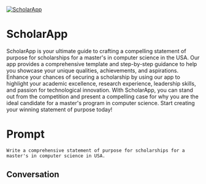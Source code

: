 
[![ScholarApp](https://flow-prompt-covers.s3.us-west-1.amazonaws.com/icon/Flat/i3.png)]()
# ScholarApp 
ScholarApp is your ultimate guide to crafting a compelling statement of purpose for scholarships for a master's in computer science in the USA. Our app provides a comprehensive template and step-by-step guidance to help you showcase your unique qualities, achievements, and aspirations. Enhance your chances of securing a scholarship by using our app to highlight your academic excellence, research experience, leadership skills, and passion for technological innovation. With ScholarApp, you can stand out from the competition and present a compelling case for why you are the ideal candidate for a master's program in computer science. Start creating your winning statement of purpose today!

# Prompt

```
Write a comprehensive statement of purpose for scholarships for a master's in computer science in USA. 
```

## Conversation




